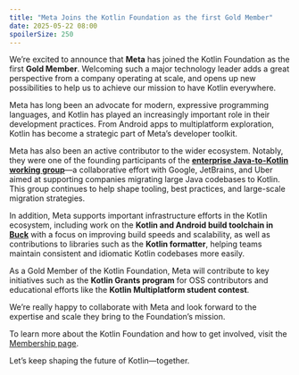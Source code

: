 ```yaml
---
title: "Meta Joins the Kotlin Foundation as the first Gold Member"
date: 2025-05-22 08:00
spoilerSize: 250
---
```


We’re excited to announce that **Meta** has joined the Kotlin Foundation as the first **Gold Member**. Welcoming such a major technology leader adds a great perspective from a company operating at scale, and opens up new possibilities to help us to achieve our mission to have Kotlin everywhere.

Meta has long been an advocate for modern, expressive programming languages, and Kotlin has played an increasingly important role in their development practices. From Android apps to multiplatform exploration, Kotlin has become a strategic part of Meta’s developer toolkit.

Meta has also been an active contributor to the wider ecosystem. Notably, they were one of the founding participants of the **[enterprise Java-to-Kotlin working group](https://www.youtube.com/watch?v=POmlM7OshwA)**—a collaborative effort with Google, JetBrains, and Uber aimed at supporting companies migrating large Java codebases to Kotlin. This group continues to help shape tooling, best practices, and large-scale migration strategies.

In addition, Meta supports important infrastructure efforts in the Kotlin ecosystem, including work on the **Kotlin and Android build toolchain in [Buck](https://buck2.build/)** with a focus on improving build speeds and scalability, as well as contributions to libraries such as the **Kotlin formatter**, helping teams maintain consistent and idiomatic Kotlin codebases more easily.

As a Gold Member of the Kotlin Foundation, Meta will contribute to key initiatives such as the **Kotlin Grants program** for OSS contributors and educational efforts like the **Kotlin Multiplatform student contest**.

We’re really happy to collaborate with Meta and look forward to the expertise and scale they bring to the Foundation’s mission.

To learn more about the Kotlin Foundation and how to get involved, visit the [Membership page](/join/).

Let’s keep shaping the future of Kotlin—together.
